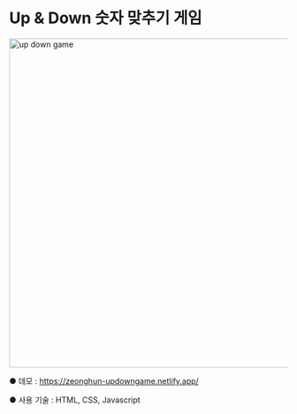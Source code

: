 # Up & Down 숫자 맞추기 게임

<img width="595" alt="up   down game" src="https://user-images.githubusercontent.com/115923975/200740594-e304179d-bfea-4d4e-9e26-6db979f66b30.PNG">

● 데모 : https://zeonghun-updowngame.netlify.app/

● 사용 기술 : HTML, CSS, Javascript

